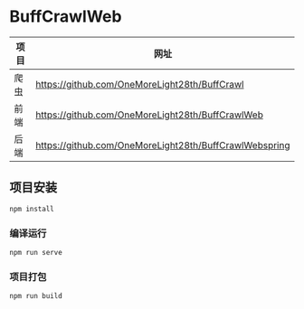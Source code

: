 # BuffCrawlWeb
| 项目  |       网址                       |
|---|------------------------------|
| 爬虫 | https://github.com/OneMoreLight28th/BuffCrawl |
| 前端 | https://github.com/OneMoreLight28th/BuffCrawlWeb |
| 后端 | https://github.com/OneMoreLight28th/BuffCrawlWebspring |
## 项目安装
```
npm install
```

### 编译运行
```
npm run serve
```

### 项目打包
```
npm run build
```


